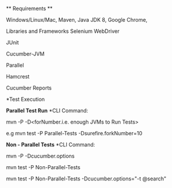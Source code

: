 ** Requirements **

Windows/Linux/Mac,
Maven,
Java JDK 8,
Google Chrome,

Libraries and Frameworks
Selenium WebDriver
 
JUnit

Cucumber-JVM

Parallel

Hamcrest

Cucumber Reports


*Test Execution

**Parallel Test Run**
*CLI Command: 

mvn <goal> -P <profile> -D<forNumber.i.e. enough JVMs to Run Tests>

e.g mvn test -P Parallel-Tests -Dsurefire.forkNumber=10


**Non - Parallel Tests**
*CLI Command:

mvn <goal> -P <profile> -Dcucumber.options<optional for specific tags>

mvn test -P Non-Parallel-Tests

mvn test -P Non-Parallel-Tests -Dcucumber.options="-t @search"
